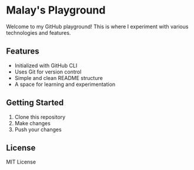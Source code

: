 # Malay's Playground

Welcome to my GitHub playground! This is where I experiment with various technologies and features.

## Features
- Initialized with GitHub CLI
- Uses Git for version control
- Simple and clean README structure
- A space for learning and experimentation

## Getting Started
1. Clone this repository
2. Make changes
3. Push your changes

## License
MIT License
